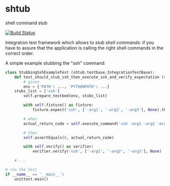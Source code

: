 shtub
=====

shell command stub

[![Build Status](https://secure.travis-ci.org/yadt/shtub.png?branch=master)](http://travis-ci.org/yadt/shtub)

Integration test framework which allows to *stub shell commands*:
if you have to assure that the application is calling the right shell commands in the correct order.

 A simple example stubbing the "ssh" command:
```python
class StubbingSshExampleTest (shtub.testbase.IntegrationTestBase):
    def test_should_stub_ssh_then_execute_ssh_and_verify_expectation (self):
        # given
        env = {'PATH': ..., 'PYTHONPATH': ...}
	stubs_list = ['ssh']
        self.prepare_testbed(env, stubs_list)

        with self.fixture() as fixture:
            fixture.expect('ssh', ['-arg1', '-arg2', '-arg3'], None).then_return(0)

        # when
        actual_return_code = self.execute_command('ssh -arg1 -arg2 -arg3')

        # then
        self.assertEquals(0, actual_return_code)

        with self.verify() as verifier:
            verifier.verify('ssh', ['-arg1', '-arg2', '-arg3'], None)

    # ...

# run the test
if __name__ == '__main__':
    unittest.main()
```
